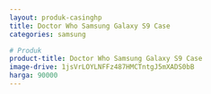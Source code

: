 ```yaml
---
layout: produk-casinghp
title: Doctor Who Samsung Galaxy S9 Case
categories: samsung

# Produk
product-title: Doctor Who Samsung Galaxy S9 Case
image-drive: 1jsVrLOYLNFFz487HMCTntgJ5mXADS0bB
harga: 90000
---
```

